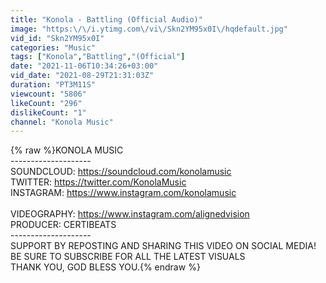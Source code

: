```yaml
---
title: "Konola - Battling (Official Audio)"
image: "https:\/\/i.ytimg.com\/vi\/Skn2YM95x0I\/hqdefault.jpg"
vid_id: "Skn2YM95x0I"
categories: "Music"
tags: ["Konola","Battling","(Official"]
date: "2021-11-06T10:34:26+03:00"
vid_date: "2021-08-29T21:31:03Z"
duration: "PT3M11S"
viewcount: "5806"
likeCount: "296"
dislikeCount: "1"
channel: "Konola Music"
---
```

{% raw %}KONOLA MUSIC<br />--------------------<br />SOUNDCLOUD: <a rel="nofollow" target="blank" href="https://soundcloud.com/konolamusic">https://soundcloud.com/konolamusic</a><br />TWITTER: <a rel="nofollow" target="blank" href="https://twitter.com/KonolaMusic">https://twitter.com/KonolaMusic</a><br />INSTAGRAM: <a rel="nofollow" target="blank" href="https://www.instagram.com/konolamusic">https://www.instagram.com/konolamusic</a><br /><br />VIDEOGRAPHY: <a rel="nofollow" target="blank" href="https://www.instagram.com/alignedvision">https://www.instagram.com/alignedvision</a><br />PRODUCER: CERTIBEATS<br />--------------------<br />SUPPORT BY REPOSTING AND SHARING THIS VIDEO ON SOCIAL MEDIA! <br />BE SURE TO SUBSCRIBE FOR ALL THE LATEST VISUALS<br />THANK YOU, GOD BLESS YOU.{% endraw %}
